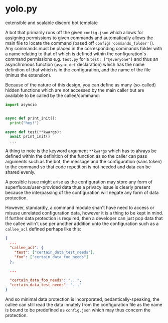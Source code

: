 # yolo.py
extensible and scalable discord bot template

A bot that primarily runs off the given `config.json` which allows for assigning permissions to given commands and automatically allows the main file to locate the command (based off `config['commands_folder']`).
Any commands must be placed in the corresponding commands folder with a name relating to that of which is defined within the configuration's command permissions e.g. `test.py` for a `test: ["@everyone"]` and thus an asynchronous function (`async def` declaration) which has the name definition of that which is in the configuration, and the name of the file (minus the extension).

Because of the nature of this design, you can define as many (so-called) hidden functions which are not accessed by the main caller but are available to be called by the callee/command:

```py
import asyncio


async def print_init():
  print("hey!")

async def test(**kwargs):
  await print_init()
  ...
```

A thing to note is the keyword argument `**kwargs` which has to always be defined within the definition of the function as so the caller can pass arguments such as the bot, the message and the configuration (sans token) to the command so that code repetition is not needed and data can be shared evenly.

A possible issue might arise as the configuration may store any form of superfluous/user-provided data thus a privacy issue is clearly present because the interpassing of the configuration will negate any form of data protection.

However, standardly, a command module shan't have need to access or misuse unrelated configuration data, however it is a thing to be kept in mind. If further data protection is required, then a developer can just pop data that the callee willn't use per another addition unto the configuration such as a `callee_acl` defined perhaps like this:

```json
{
  ...
  "callee_acl": {
    "test": ["certain_data_test_needs"],
    "foo": ["certain_data_foo_needs"]
  },
  
  ...
  
  "certain_data_foo_needs": "...",
  "certain_data_test_needs": "..."
}
```

And so minimal data protection is incorporated, pedantically-speaking, the callee can still read the data innately from the configuration file as the name is bound to be predefined as `config.json` which may thus concern the protection.
